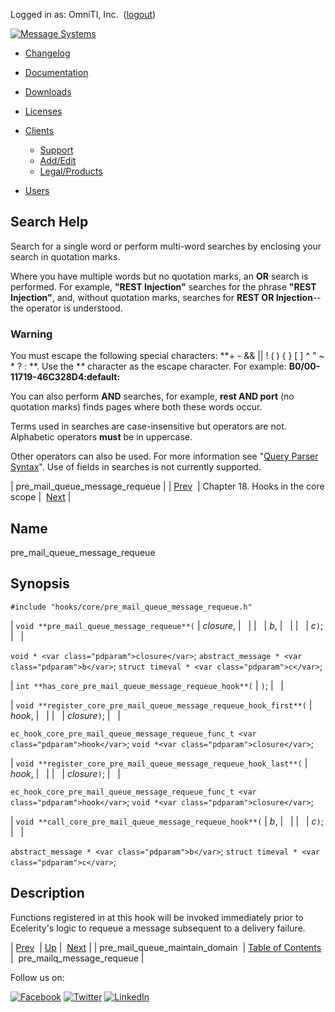 Logged in as: OmniTI, Inc.  ([logout](https://support.messagesystems.com/logout.php))

[![Message Systems](https://support.messagesystems.com/images/ms-white205.png)](https://support.messagesystems.com/start.php) 

*   [Changelog](https://support.messagesystems.com/start.php?show=changelog)
*   [Documentation](https://support.messagesystems.com/docs/)
*   [Downloads](https://support.messagesystems.com/start.php)

*   [Licenses](https://support.messagesystems.com/license_summary.php)
*   <a href="">Clients</a>
    *   [Support](https://support.messagesystems.com/cs.php)
    *   [Add/Edit](https://support.messagesystems.com/edit_client.php)
    *   [Legal/Products](https://support.messagesystems.com/edit_products.php)
*   [Users](https://support.messagesystems.com/edit_customer.php)

## Search Help

Search for a single word or perform multi-word searches by enclosing your search in quotation marks.

Where you have multiple words but no quotation marks, an **OR** search is performed. For example, **"REST Injection"** searches for the phrase **"REST Injection"**, and, without quotation marks, searches for **REST OR Injection**--the operator is understood.

### Warning

You must escape the following special characters: **+ - && || ! ( ) { } [ ] ^ " ~ * ? : \**. Use the **\** character as the escape character. For example: **B0/00-11719-46C328D4\:default\:**

You can also perform **AND** searches, for example, **rest AND port** (no quotation marks) finds pages where both these words occur.

Terms used in searches are case-insensitive but operators are not. Alphabetic operators **must** be in uppercase.

Other operators can also be used. For more information see "[Query Parser Syntax](https://lucene.apache.org/core/old_versioned_docs/versions/3_0_0/queryparsersyntax.html)". Use of fields in searches is not currently supported.

| pre_mail_queue_message_requeue |
| [Prev](extending.hooks.core.pre_mail_queue_maintain_domain.php)  | Chapter 18. Hooks in the core scope |  [Next](extending.hooks.core.pre_mailq_message_requeue.php) |

<a name="extending.hooks.core.pre_mail_queue_message_requeue"></a>
## Name

pre_mail_queue_message_requeue

## Synopsis

`#include "hooks/core/pre_mail_queue_message_requeue.h"`

| `void **pre_mail_queue_message_requeue**(` | <var class="pdparam">closure</var>, |   |
|   | <var class="pdparam">b</var>, |   |
|   | <var class="pdparam">c</var>`)`; |   |

`void * <var class="pdparam">closure</var>`;
`abstract_message * <var class="pdparam">b</var>`;
`struct timeval * <var class="pdparam">c</var>`;

| `int **has_core_pre_mail_queue_message_requeue_hook**(` | `)`; |   |

| `void **register_core_pre_mail_queue_message_requeue_hook_first**(` | <var class="pdparam">hook</var>, |   |
|   | <var class="pdparam">closure</var>`)`; |   |

`ec_hook_core_pre_mail_queue_message_requeue_func_t <var class="pdparam">hook</var>`;
`void *<var class="pdparam">closure</var>`;

| `void **register_core_pre_mail_queue_message_requeue_hook_last**(` | <var class="pdparam">hook</var>, |   |
|   | <var class="pdparam">closure</var>`)`; |   |

`ec_hook_core_pre_mail_queue_message_requeue_func_t <var class="pdparam">hook</var>`;
`void *<var class="pdparam">closure</var>`;

| `void **call_core_pre_mail_queue_message_requeue_hook**(` | <var class="pdparam">b</var>, |   |
|   | <var class="pdparam">c</var>`)`; |   |

`abstract_message * <var class="pdparam">b</var>`;
`struct timeval * <var class="pdparam">c</var>`;<a name="idp22702912"></a>
## Description

Functions registered in at this hook will be invoked immediately prior to Ecelerity's logic to requeue a message subsequent to a delivery failure.

| [Prev](extending.hooks.core.pre_mail_queue_maintain_domain.php)  | [Up](extending.hooks.core.php) |  [Next](extending.hooks.core.pre_mailq_message_requeue.php) |
| pre_mail_queue_maintain_domain  | [Table of Contents](index.php) |  pre_mailq_message_requeue |

Follow us on:

[![Facebook](https://support.messagesystems.com/images/icon-facebook.png)](http://www.facebook.com/messagesystems) [![Twitter](https://support.messagesystems.com/images/icon-twitter.png)](http://twitter.com/#!/MessageSystems) [![LinkedIn](https://support.messagesystems.com/images/icon-linkedin.png)](http://www.linkedin.com/company/message-systems)